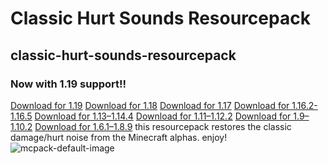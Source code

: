
# Classic Hurt Sounds Resourcepack
## classic-hurt-sounds-resourcepack
### Now with 1.19 support!!
[Download for 1.19](https://github.com/ddomino007/classic-hurt-sounds-resourcepack/releases/download/latest/ClassicHurtSounds-1-19.zip)
[Download for 1.18](https://github.com/ddomino007/classic-hurt-sounds-resourcepack/releases/download/latest/ClassicHurtSounds-1-18.zip)
[Download for 1.17](https://github.com/ddomino007/classic-hurt-sounds-resourcepack/releases/download/latest/ClassicHurtSounds-1-17.zip)
[Download for 1.16.2-1.16.5](https://github.com/ddomino007/classic-hurt-sounds-resourcepack/releases/download/latest/ClassicHurtSounds-1-16-2.zip)
[Download for 1.13–1.14.4](https://github.com/ddomino007/classic-hurt-sounds-resourcepack/releases/download/latest/ClassicHurtSounds-1-13.zip)
[Download for 1.11–1.12.2](https://github.com/ddomino007/classic-hurt-sounds-resourcepack/releases/download/latest/ClassicHurtSounds-1-11.zip)
[Download for 1.9–1.10.2](https://github.com/ddomino007/classic-hurt-sounds-resourcepack/releases/download/latest/ClassicHurtSounds-1-9.zip)
[Download for 1.6.1–1.8.9](https://github.com/ddomino007/classic-hurt-sounds-resourcepack/releases/download/latest/ClassicHurtSounds-1-6-1.zip)
this resourcepack restores the classic damage/hurt noise from the Minecraft alphas.
enjoy!
![mcpack-default-image](https://raw.githubusercontent.com/ddomino007/classic-hurt-sounds-resourcepack/main/src/pack.png)